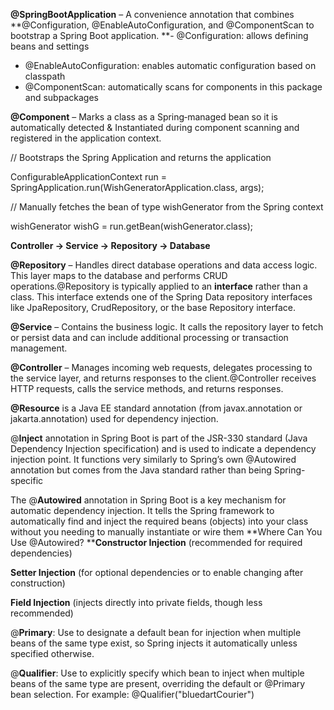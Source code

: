 



**@SpringBootApplication** – A convenience annotation that combines
**@Configuration, @EnableAutoConfiguration, and @ComponentScan to bootstrap a Spring Boot application.
**- @Configuration: allows defining beans and settings
- @EnableAutoConfiguration: enables automatic configuration based on classpath
- @ComponentScan: automatically scans for components in this package and subpackages

**@Component** – Marks a class as a Spring‑managed bean so it is automatically detected & Instantiated during component scanning and registered in the application context.

// Bootstraps the Spring Application and returns the application 

ConfigurableApplicationContext run = SpringApplication.run(WishGeneratorApplication.class, args);

// Manually fetches the bean of type wishGenerator from the Spring context

wishGenerator wishG = run.getBean(wishGenerator.class);

**Controller → Service → Repository → Database**

**@Repository** – Handles direct database operations and data access logic. This layer maps to the database and performs CRUD operations.@Repository is typically applied to an **interface** rather than a class. This interface extends one of the Spring Data repository interfaces like JpaRepository, CrudRepository, or the base Repository interface.

**@Service** – Contains the business logic. It calls the repository layer to fetch or persist data and can include additional processing or transaction management.

**@Controller** – Manages incoming web requests, delegates processing to the service layer, and returns responses to the client.@Controller receives HTTP requests, calls the service methods, and returns responses.


**@Resource** is a Java EE standard annotation (from javax.annotation or jakarta.annotation) used for dependency injection.

@**Inject** annotation in Spring Boot is part of the JSR-330 standard (Java Dependency Injection specification) and is used to indicate a dependency injection point. It functions very similarly to Spring’s own @Autowired annotation but comes from the Java standard rather than being Spring-specific

The @**Autowired** annotation in Spring Boot is a key mechanism for automatic dependency injection. It tells the Spring framework to automatically find and inject the required beans (objects) into your class without you needing to manually instantiate or wire them
**Where Can You Use @Autowired?
****Constructor Injection** (recommended for required dependencies)

**Setter Injection** (for optional dependencies or to enable changing after construction)

**Field Injection** (injects directly into private fields, though less recommended)

@**Primary**: Use to designate a default bean for injection when multiple beans of the same type exist, so Spring injects it automatically unless specified otherwise.

@**Qualifier**: Use to explicitly specify which bean to inject when multiple beans of the same type are present, overriding the default or @Primary bean selection.
For example:     @Qualifier("bluedartCourier")



